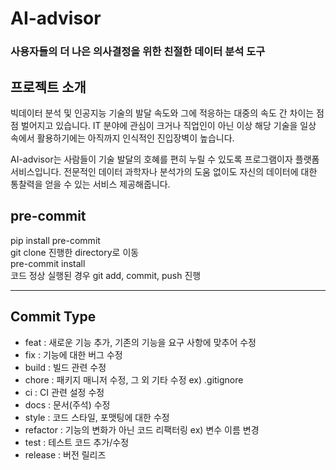 # AI-advisor
### 사용자들의 더 나은 의사결정을 위한 친절한 데이터 분석 도구

## 프로젝트 소개
빅데이터 분석 및 인공지능 기술의 발달 속도와 그에 적응하는 대중의 속도 간 차이는 점점 벌어지고 있습니다. 
IT 분야에 관심이 크거나 직업인이 아닌 이상 해당 기술을 일상 속에서 활용하기에는 아직까지 인식적인 진입장벽이 높습니다. 

AI-advisor는 사람들이 기술 발달의 호혜를 편히 누릴 수 있도록 프로그램이자 플랫폼 서비스입니다.
전문적인 데이터 과학자나 분석가의 도움 없이도 자신의 데이터에 대한 통찰력을 얻을 수 있는 서비스 제공해줍니다.

## pre-commit
pip install pre-commit<br>
git clone 진행한 directory로 이동<br>
pre-commit install<br>
코드 정상 실행된 경우 git add, commit, push 진행

--------------

## Commit Type
- feat : 새로운 기능 추가, 기존의 기능을 요구 사항에 맞추어 수정
- fix : 기능에 대한 버그 수정
- build : 빌드 관련 수정
- chore : 패키지 매니저 수정, 그 외 기타 수정 ex) .gitignore
- ci : CI 관련 설정 수정
- docs : 문서(주석) 수정
- style : 코드 스타일, 포맷팅에 대한 수정
- refactor : 기능의 변화가 아닌 코드 리팩터링 ex) 변수 이름 변경
- test : 테스트 코드 추가/수정
- release : 버전 릴리즈
